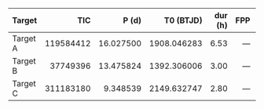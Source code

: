| Target | TIC | P (d) | T0 (BTJD) | dur (h) | FPP | Nearby-FPP |
|---|---:|---:|---:|---:|---:|---:|
| Target A | 119584412 | 16.027500 | 1908.046283 | 6.53 | — | — |
| Target B | 37749396 | 13.475824 | 1392.306006 | 3.00 | — | — |
| Target C | 311183180 | 9.348539 | 2149.632747 | 2.80 | — | — |
